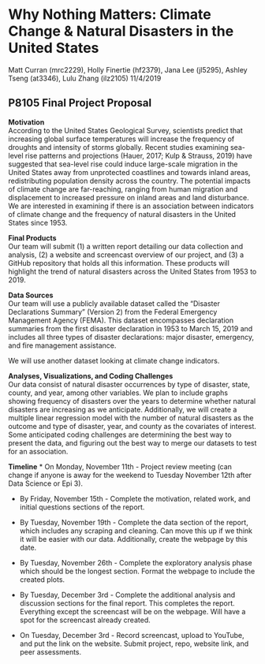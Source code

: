 Why Nothing Matters: Climate Change & Natural Disasters in the United
States
================
Matt Curran (mrc2229), Holly Finertie (hf2379), Jana Lee (jl5295),
Ashley Tseng (at3346), Lulu Zhang (ilz2105)
11/4/2019

## P8105 Final Project Proposal

**Motivation**  
According to the United States Geological Survey, scientists predict
that increasing global surface temperatures will increase the frequency
of droughts and intensity of storms globally. Recent studies examining
sea-level rise patterns and projections (Hauer, 2017; Kulp & Strauss,
2019) have suggested that sea-level rise could induce large-scale
migration in the United States away from unprotected coastlines and
towards inland areas, redistributing population density across the
country. The potential impacts of climate change are far-reaching,
ranging from human migration and displacement to increased pressure on
inland areas and land disturbance. We are interested in examining if
there is an association between indicators of climate change and the
frequency of natural disasters in the United States since 1953.

**Final Products**  
Our team will submit (1) a written report detailing our data collection
and analysis, (2) a website and screencast overview of our project, and
(3) a GitHub repository that holds all this information. These products
will highlight the trend of natural disasters across the United States
from 1953 to 2019.

**Data Sources**  
Our team will use a publicly available dataset called the “Disaster
Declarations Summary” (Version 2) from the Federal Emergency Management
Agency (FEMA). This dataset encompasses declaration summaries from the
first disaster declaration in 1953 to March 15, 2019 and includes all
three types of disaster declarations: major disaster, emergency, and
fire management assistance.

We will use another dataset looking at climate change indicators.

**Analyses, Visualizations, and Coding Challenges**  
Our data consist of natural disaster occurrences by type of disaster,
state, county, and year, among other variables. We plan to include
graphs showing frequency of disasters over the years to determine
whether natural disasters are increasing as we anticipate. Additionally,
we will create a multiple linear regression model with the number of
natural disasters as the outcome and type of disaster, year, and county
as the covariates of interest. Some anticipated coding challenges are
determining the best way to present the data, and figuring out the best
way to merge our datasets to test for an association.

**Timeline** \* On Monday, November 11th - Project review meeting (can
change if anyone is away for the weekend to Tuesday November 12th after
Data Science or Epi 3).

  - By Friday, November 15th - Complete the motivation, related work,
    and initial questions sections of the report.

  - By Tuesday, November 19th - Complete the data section of the report,
    which includes any scraping and cleaning. Can move this up if we
    think it will be easier with our data. Additionally, create the
    webpage by this date.

  - By Tuesday, November 26th - Complete the exploratory analysis phase
    which should be the longest section. Format the webpage to include
    the created plots.

  - By Tuesday, December 3rd - Complete the additional analysis and
    discussion sections for the final report. This completes the report.
    Everything except the screencast will be on the webpage. Will have a
    spot for the screencast already created.

  - On Tuesday, December 3rd - Record screencast, upload to YouTube, and
    put the link on the website. Submit project, repo, website link, and
    peer assessments.
